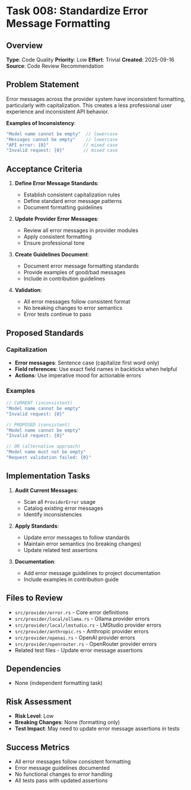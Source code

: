 # Task 008: Standardize Error Message Formatting

## Overview
**Type**: Code Quality
**Priority**: Low
**Effort**: Trivial
**Created**: 2025-09-16
**Source**: Code Review Recommendation

## Problem Statement
Error messages across the provider system have inconsistent formatting, particularly with capitalization. This creates a less professional user experience and inconsistent API behavior.

**Examples of Inconsistency**:
```rust
"Model name cannot be empty"  // lowercase
"Messages cannot be empty"    // lowercase
"API error: {0}"             // mixed case
"Invalid request: {0}"       // mixed case
```

## Acceptance Criteria

1. **Define Error Message Standards**:
   - Establish consistent capitalization rules
   - Define standard error message patterns
   - Document formatting guidelines

2. **Update Provider Error Messages**:
   - Review all error messages in provider modules
   - Apply consistent formatting
   - Ensure professional tone

3. **Create Guidelines Document**:
   - Document error message formatting standards
   - Provide examples of good/bad messages
   - Include in contribution guidelines

4. **Validation**:
   - All error messages follow consistent format
   - No breaking changes to error semantics
   - Error tests continue to pass

## Proposed Standards

### Capitalization
- **Error messages**: Sentence case (capitalize first word only)
- **Field references**: Use exact field names in backticks when helpful
- **Actions**: Use imperative mood for actionable errors

### Examples
```rust
// CURRENT (inconsistent)
"Model name cannot be empty"
"Invalid request: {0}"

// PROPOSED (consistent)
"Model name cannot be empty"
"Invalid request: {0}"

// OR (alternative approach)
"Model name must not be empty"
"Request validation failed: {0}"
```

## Implementation Tasks

1. **Audit Current Messages**:
   - Scan all `ProviderError` usage
   - Catalog existing error messages
   - Identify inconsistencies

2. **Apply Standards**:
   - Update error messages to follow standards
   - Maintain error semantics (no breaking changes)
   - Update related test assertions

3. **Documentation**:
   - Add error message guidelines to project documentation
   - Include examples in contribution guide

## Files to Review
- `src/provider/error.rs` - Core error definitions
- `src/provider/local/ollama.rs` - Ollama provider errors
- `src/provider/local/lmstudio.rs` - LMStudio provider errors
- `src/provider/anthropic.rs` - Anthropic provider errors
- `src/provider/openai.rs` - OpenAI provider errors
- `src/provider/openrouter.rs` - OpenRouter provider errors
- Related test files - Update error message assertions

## Dependencies
- None (independent formatting task)

## Risk Assessment
- **Risk Level**: Low
- **Breaking Changes**: None (formatting only)
- **Test Impact**: May need to update error message assertions in tests

## Success Metrics
- All error messages follow consistent formatting
- Error message guidelines documented
- No functional changes to error handling
- All tests pass with updated assertions